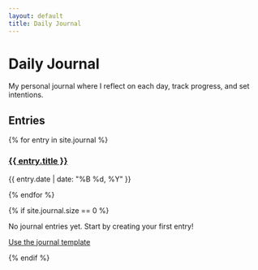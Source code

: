 ```yaml
---
layout: default
title: Daily Journal
---
```


# Daily Journal

My personal journal where I reflect on each day, track progress, and set intentions.

## Entries

{% for entry in site.journal %}
<article class="journal-preview">
    <h3><a href="{{ entry.url }}">{{ entry.title }}</a></h3>
    <p class="date">{{ entry.date | date: "%B %d, %Y" }}</p>
</article>
{% endfor %}

{% if site.journal.size == 0 %}
<p>No journal entries yet. Start by creating your first entry!</p>
<p><a href="/templates/journal-template">Use the journal template</a></p>
{% endif %}
